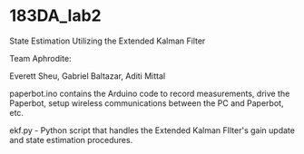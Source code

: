 # 183DA_lab2
State Estimation Utilizing the Extended Kalman Filter

Team Aphrodite:

Everett Sheu, Gabriel Baltazar, Aditi Mittal

paperbot.ino contains the Arduino code to record measurements, drive the Paperbot, setup wireless communications between the PC and Paperbot, etc.

ekf.py - Python script that handles the Extended Kalman FIlter's gain update and state estimation procedures.
